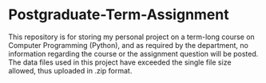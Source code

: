 # Postgraduate-Term-Assignment
This repository is for storing my personal project on a term-long course on Computer Programming (Python), and as required by the department, no information regarding the course or the assignment question will be posted.
The data files used in this project have exceeded the single file size allowed, thus uploaded in .zip format.
